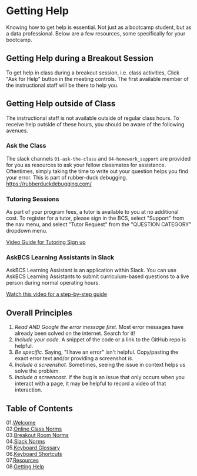 # Getting Help

Knowing how to get help is essential. Not just as a bootcamp student, but as a data professional. Below are a few resources, some specifically for your bootcamp. 

## Getting Help during a Breakout Session
To get help in class during a breakout session, i.e. class activities, Click "Ask for Help" button in the meeting controls. The first available member of the instructional staff will be there to help you. 

## Getting Help outside of Class
The instructional staff is not available outside of regular class hours. To receive help outside of these hours, you should be aware of the following avenues. 

### Ask the Class
The slack channels `01-ask-the-class` and `04-homework_support` are provided for you as resources to ask your fellow classmates for assistance. Oftentimes, simply taking the time to write out your question helps you find your error. This is part of rubber-duck debugging. https://rubberduckdebugging.com/

### Tutoring Sessions
As part of your program fees, a tutor is available to you at no additional cost. To register for a tutor, please sign in the BCS, select "Support" from the nav menu, and select "Tutor Request" from the "QUESTION CATEGORY" dropdown menu. 

[Video Guide for Tutoring Sign up](https://drive.google.com/file/d/18K5YVy7h_Wr5QFvBKrOyVgMpoLy7-UJw/view)

### AskBCS Learning Assistants in Slack
AskBCS Learning Assistant is an application within Slack. You can use AskBCS Learning Assistants to submit curriculum-based questions to a live person during normal operating hours. 

[Watch this video for a step-by-step guide](https://trilogyed.wistia.com/medias/ld3rvxv21c)

## Overall Principles
1. *Read AND Google the error message first.* Most error messages have already been solved on the internet. Search for it!
2. *Include your code.* A snippet of the code or a link to the GitHub repo is helpful. 
3. *Be specific.* Saying, "I have an error" isn't helpful. Copy/pasting the exact error text and/or providing a screenshot *is*. 
4. *Include a screenshot.* Sometimes, seeing the issue in context helps us solve the problem. 
5. *Include a screencast.* If the bug is an issue that only occurs when you interact with a page, it may be helpful to record a video of that interaction. 

## Table of Contents

01.[Welcome](01-Welcome.md)<br>
02.[Online Class Norms](02-Online-Class-Norms.md)<br>
03.[Breakout Room Norms](03-Breakout-Room-Norms.md)<br>
04.[Slack Norms](04-Slack-Norms.md)<br>
05.[Keyboard Glossary](05-Keyboard-Glossary.md)<br>
06.[Keyboard Shortcuts](06-Keyboard-Shortcuts.md)<br>
07.[Resources](07-Resources.md)<br>
08.[Getting Help](08-Getting-Help.md)<br>
